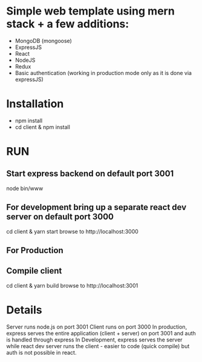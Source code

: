 # Simple web template using mern stack + a few additions:
- MongoDB (mongoose)
- ExpressJS
- React
- NodeJS
- Redux
- Basic authentication (working in production mode only as it is done via expressJS)


# Installation
- npm install
- cd client & npm install

# RUN

## Start express backend on default port 3001
node bin/www

## For development bring up a separate react dev server on default port 3000
cd client & yarn start
browse to http://localhost:3000

## For Production
## Compile client
cd client & yarn build
browse to http://localhost:3001


# Details
Server runs node.js on port 3001
Client runs on port 3000
In production, express serves the entire application (client + server) on port 3001 and auth is handled through express 
In Development, express serves the server while react dev server runs the client - easier to code (quick compile) but auth is not possible in react.
